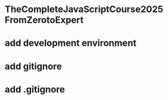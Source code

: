 # TheCompleteJavaScriptCourse2025FromZerotoExpert
# add development environment
# add gitignore
# add .gitignore

# 
# 
